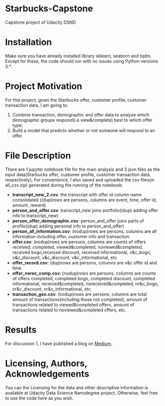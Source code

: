 # Starbucks-Capstone
Capstone project of Udacity DSND 

# Installation
Make sure you have already installed library sklearn, seaborn and tqdm. Except for these, the code should run with no issues using Python versions 3.*.

# Project Motivation
For this project, given the Starbucks offer, customer profile, customer transaction data, I am going to:
1. Combine transaction, demographic and offer data to analyze which demographic groups respond(i.e.view&complete) best to which offer type;
2. Build a model that predicts whether or not someone will respond to an offer.

# File Description
There are 1 jupyter notebook file for the main analysis and 3 json files as the input data(Starbucks offer, customer profile, customer transaction data, respectively); For convenience, I also saved and uploaded the csv files(in all_csv.zip) generated during the running of the notebook:
- **transcript_new_2.csv**: the transcript with offer id column name consolidated ((dup)rows are persons, columns are event, time, offer id, amount, reward)
- **person_and_offer.csv**: transcript_new joins portfolio((dup) adding offer info to transcript_new)
- **person_offer_demographic.csv**: person_and_offer joins parts of profile((dup) adding personal info to person_and_offer)
- **person_all_information.csv**: (nodup)rows are persons, columns are all information including offer, customer info and transaction.
- **offer.csv**: (nodup)rows are persons, columns are counts of offers received, completed, viewed&completed, noviewed&completed, received bogo,received discount, received informational, v&c_bogo, v&c_discount, v&c_discount, v&c_informational, etc.
- **offer_record.csv**: (dup)rows are persons, columns are v&c offer id and time.
- **offer_norec_comp.csv**: (nodup)rows are persons, columns are counts of offers completed, completed bogo, completed discount, completed informational, received&completed, noreceived&completed, nr&c_bogo, nr&c_discount, nr&c_informational, etc.
- **transaction_gen.csv**: (nodup)rows are persons, columns are total amount of transactions(including those not completed), amount of transactions related to viewed&completed offers, amount of transactions related to noviewed&completed offers, etc. 

# Results
For discussion 1, I have published a blog on <a href="https://medium.com/@harrygky/what-factors-may-affect-airbnbs-price-4bc4bedf5563">Medium</a>.

# Licensing, Authors, Acknowledgements
You can the Licensing for the data and other descriptive information is available at Udacity Data Science Nanodegree project. Otherwise, feel free to use the code here as you wish.
